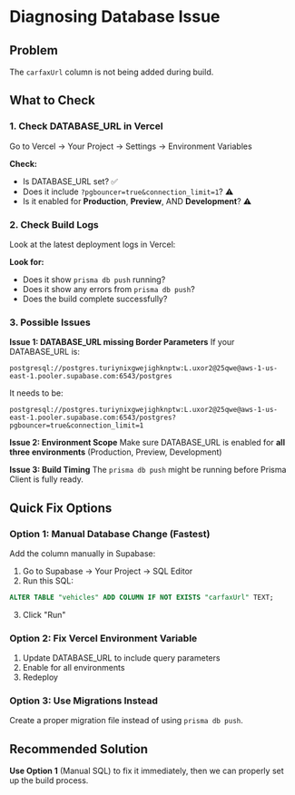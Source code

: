 # Diagnosing Database Issue

## Problem
The `carfaxUrl` column is not being added during build.

## What to Check

### 1. Check DATABASE_URL in Vercel

Go to Vercel → Your Project → Settings → Environment Variables

**Check:**
- Is DATABASE_URL set? ✅
- Does it include `?pgbouncer=true&connection_limit=1`? ⚠️
- Is it enabled for **Production**, **Preview**, AND **Development**? ⚠️

### 2. Check Build Logs

Look at the latest deployment logs in Vercel:

**Look for:**
- Does it show `prisma db push` running?
- Does it show any errors from `prisma db push`?
- Does the build complete successfully?

### 3. Possible Issues

**Issue 1: DATABASE_URL missing Border Parameters**
If your DATABASE_URL is:
```
postgresql://postgres.turiynixgwejighknptw:L.uxor2@25qwe@aws-1-us-east-1.pooler.supabase.com:6543/postgres
```

It needs to be:
```
postgresql://postgres.turiynixgwejighknptw:L.uxor2@25qwe@aws-1-us-east-1.pooler.supabase.com:6543/postgres?pgbouncer=true&connection_limit=1
```

**Issue 2: Environment Scope**
Make sure DATABASE_URL is enabled for **all three environments** (Production, Preview, Development)

**Issue 3: Build Timing**
The `prisma db push` might be running before Prisma Client is fully ready.

## Quick Fix Options

### Option 1: Manual Database Change (Fastest)
Add the column manually in Supabase:

1. Go to Supabase → Your Project → SQL Editor
2. Run this SQL:
```sql
ALTER TABLE "vehicles" ADD COLUMN IF NOT EXISTS "carfaxUrl" TEXT;
```
3. Click "Run"

### Option 2: Fix Vercel Environment Variable
1. Update DATABASE_URL to include query parameters
2. Enable for all environments
3. Redeploy

### Option 3: Use Migrations Instead
Create a proper migration file instead of using `prisma db push`.

## Recommended Solution
**Use Option 1** (Manual SQL) to fix it immediately, then we can properly set up the build process.

